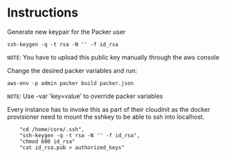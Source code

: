 # Instructions

Generate new keypair for the Packer user

    ssh-keygen -q -t rsa -N '' -f id_rsa

`NOTE`: You have to upload this public key manually through the aws console


Change the desired packer variables and run:

    aws-env -p admin packer build packer.json

`NOTE`: Use -var 'key=value' to override packer variables

Every instance has to invoke this as part of their cloudinit as the docker provisioner
need to mount the sshkey to be able to ssh into localhost.

        "cd /home/core/.ssh",
        "ssh-keygen -q -t rsa -N '' -f id_rsa",
        "chmod 600 id_rsa"
        "cat id_rsa.pub > authorized_keys"


